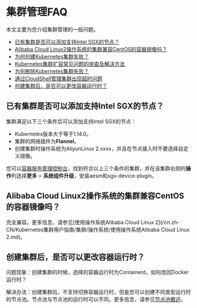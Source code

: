 # 集群管理FAQ

本文主要为您介绍集群管理的一般问题。

-   [已有集群是否可以添加支持Intel SGX的节点？](#section_f5n_8ir_imk)
-   [Alibaba Cloud Linux2操作系统的集群兼容CentOS的容器镜像吗？](#section_g8z_g18_h2h)
-   [为何创建Kubernetes集群失败？](~~86762~~)
-   [Kubernetes集群扩容常见问题的排查及解决方法](~~178936~~)
-   [为何删除Kubernetes集群失败？](~~86763~~)
-   [通过CloudShell管理集群出现超时问题](~~141857~~)
-   [创建集群后，是否可以更改容器运行时？](#section_4hy_0ag_uhv)

## 已有集群是否可以添加支持Intel SGX的节点？

集群满足以下三个条件后可以添加支持Intel SGX的节点：

-   Kubernetes版本大于等于1.14.0。
-   集群的网络插件为**Flannel**。
-   创建集群时操作系统为AliyunLinux 2.xxxx，并且在节点接入时不要选择自定义镜像。

您可以[容器服务管理控制台](https://cs.console.aliyun.com/)，找到符合以上三个条件的集群，并在该集群右侧的**操作**列选择**更多** \> **系统组件升级**，安装aesm和sgx-device-plugin。

## Alibaba Cloud Linux2操作系统的集群兼容CentOS的容器镜像吗？

完全兼容。更多信息，请参见[使用操作系统Alibaba Cloud Linux 2](/cn.zh-CN/Kubernetes集群用户指南/集群/操作系统/使用操作系统Alibaba Cloud Linux 2.md)。

## 创建集群后，是否可以更改容器运行时？

问题现象：创建集群的时候，选择的容器运行时为Containerd，如何改回Docker运行时？

解决办法：创建集群后，不支持切换容器运行时，但是您可以创建不同类型运行时的节点池。节点池与节点池的运行时可以不同。更多信息，请参见[节点池概述](/cn.zh-CN/Kubernetes集群用户指南/节点与节点池/节点池/节点池概述.md)。

